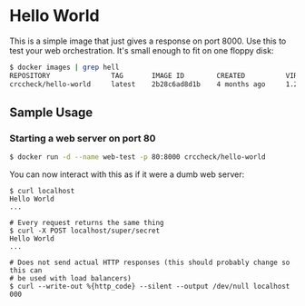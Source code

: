 Hello World
===========

This is a simple image that just gives a response on port 8000. Use this to
test your web orchestration. It's small enough to fit on one floppy disk:

```bash
$ docker images | grep hell
REPOSITORY               TAG       IMAGE ID        CREATED          VIRTUAL SIZE
crccheck/hello-world     latest    2b28c6ad8d1b    4 months ago     1.2MB
```


Sample Usage
------------

### Starting a web server on port 80

```bash
$ docker run -d --name web-test -p 80:8000 crccheck/hello-world
```

You can now interact with this as if it were a dumb web server:
```
$ curl localhost
Hello World
...

# Every request returns the same thing
$ curl -X POST localhost/super/secret
Hello World
...

# Does not send actual HTTP responses (this should probably change so this can
# be used with load balancers)
$ curl --write-out %{http_code} --silent --output /dev/null localhost
000
```
